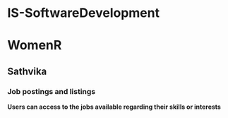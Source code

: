 # IS-SoftwareDevelopment

# WomenR
## Sathvika
### Job postings and listings
<b>Users can access to the jobs available regarding their skills or interests</b>
